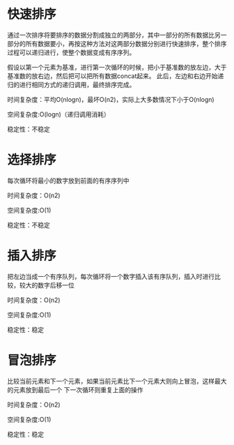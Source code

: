 # 快速排序

通过一次排序将要排序的数据分割成独立的两部分，其中一部分的所有数据比另一部分的所有数据要小，再按这种方法对这两部分数据分别进行快速排序，整个排序过程可以递归进行，使整个数据变成有序序列。

假设以第一个元素为基准，进行第一次循环的时候，把小于基准数的放左边，大于基准数的放右边，然后把可以把所有数据concat起来。
此后，左边和右边开始递归的进行相同方式的递归调用，最终排序完成。

时间复杂度：平均O(nlogn)，最坏O(n2)，实际上大多数情况下小于O(nlogn)

空间复杂度:O(logn)（递归调用消耗）

稳定性：不稳定

# 选择排序

每次循环将最小的数字放到前面的有序序列中

时间复杂度：O(n2)

空间复杂度:O(1)

稳定性：不稳定

# 插入排序

把左边当成一个有序队列，每次循环将一个数字插入该有序队列，插入时进行比较，较大的数字后移一位

时间复杂度：O(n2)

空间复杂度:O(1)

稳定性：稳定

# 冒泡排序

比较当前元素和下一个元素，如果当前元素比下一个元素大则向上冒泡，这样最大的元素放到最后一个
下一次循环则重复上面的操作

时间复杂度：O(n2)

空间复杂度:O(1)

稳定性：稳定
